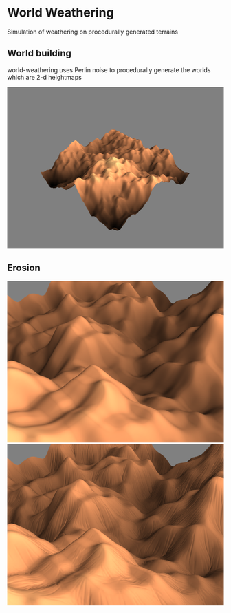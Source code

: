 # World Weathering

Simulation of weathering on procedurally generated terrains

## World building

world-weathering uses Perlin noise to procedurally generate the worlds which are 2-d heightmaps

![worldpicture](ReadmeContent/pre_erosion_snapshot.png)

## Erosion

![beforepicture](ReadmeContent/before.png)
![afterpicture](ReadmeContent/after.png)
